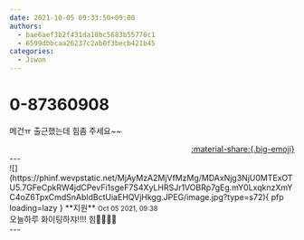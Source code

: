 ```yaml
---
date: 2021-10-05 09:33:50+09:00
authors:
  - bae6aef3b2f431da10bc5683b55776c1
  - 6599dbbcaa26237c2ab0f3becb421b45
categories:
  - Jiwon
---
```


# 0-87360908

<div class="post-container" markdown="1">
<div class="content-container md-sidebar__scrollwrap" markdown="1">

메건ㅠ 출근했는데 힘좀 주세요~~

</div>
</div>

<div style="text-align: right;" markdown="1">
<a href="https://weverse.io/fromis9/fanpost/0-87360908" style="text-align: right;">:material-share:{.big-emoji}</a>
</div>
---

<div class="comments-container md-sidebar__scrollwrap" markdown="1">
<div class="comment" markdown="1">
<div class='id-container' markdown="1">
![](https://phinf.wevpstatic.net/MjAyMzA2MjVfMzMg/MDAxNjg3NjU0MTExOTU5.7GFeCpkRW4jdCPevFi1sgeF7S4XyLHRSJr1VOBRp7gEg.mY0LxqknzXmYC4oZ6TpxCmdSnAbldBctUiaEHQVjHkgg.JPEG/image.jpg?type=s72){ pfp loading=lazy }
**<span class="artist">지원</span>** <small>Oct 05 2021, 09:38</small><br>
</div>
<div class='comment-body' markdown="1">
오늘하루 화이팅하쟈!!!! 힘💪💪💗💗
</div>
</div>
</div>
---
